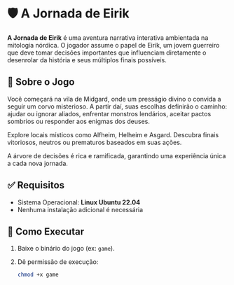 # 🛡️ A Jornada de Eirik

**A Jornada de Eirik** é uma aventura narrativa interativa ambientada na mitologia nórdica. O jogador assume o papel de Eirik, um jovem guerreiro que deve tomar decisões importantes que influenciam diretamente o desenrolar da história e seus múltiplos finais possíveis.

## 📖 Sobre o Jogo

Você começará na vila de Midgard, onde um presságio divino o convida a seguir um corvo misterioso. A partir daí, suas escolhas definirão o caminho: ajudar ou ignorar aliados, enfrentar monstros lendários, aceitar pactos sombrios ou responder aos enigmas dos deuses.

Explore locais místicos como Alfheim, Helheim e Asgard. Descubra finais vitoriosos, neutros ou prematuros baseados em suas ações.

A árvore de decisões é rica e ramificada, garantindo uma experiência única a cada nova jornada.

## ✅ Requisitos

- Sistema Operacional: **Linux Ubuntu 22.04**
- Nenhuma instalação adicional é necessária

## 🚀 Como Executar

1. Baixe o binário do jogo (ex: `game`).
2. Dê permissão de execução:

   ```bash
   chmod +x game
